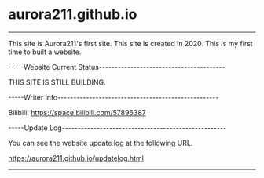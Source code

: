 # aurora211.github.io
-------------------------------------------------------------------

This site is Aurora211's first site. This site is created in 2020.
This is my first time to built a website.

-----Website Current Status----------------------------------------

THIS SITE IS STILL BUILDING.

-----Writer info---------------------------------------------------

Bilibili: https://space.bilibili.com/57896387

-----Update Log----------------------------------------------------

You can see the website update log at the following URL.

https://aurora211.github.io/updatelog.html

-------------------------------------------------------------------
